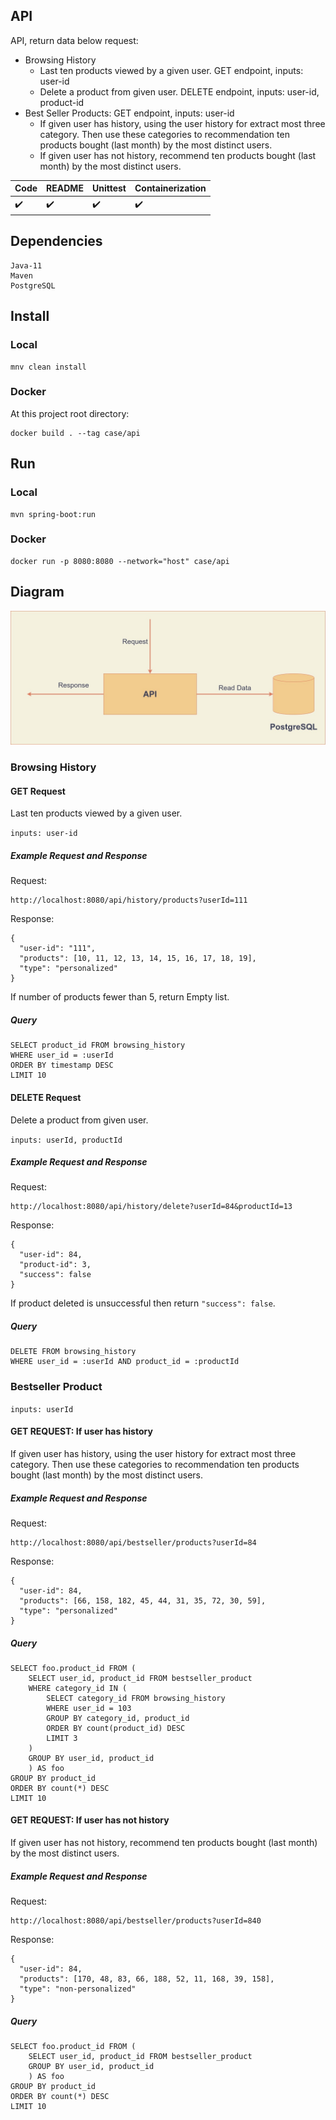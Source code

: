 ## API

API, return data below request:

* Browsing History
  * Last ten products viewed by a given user. GET endpoint, inputs: user-id
  * Delete a product from given user. DELETE endpoint, inputs: user-id, product-id
* Best Seller Products: GET endpoint, inputs: user-id
  * If given user has history, using the user history for extract most three category. Then use these categories to recommendation ten products bought (last month) by the most distinct users.
  * If given user has not history, recommend ten products bought (last month) by the most distinct users.


Code | README | Unittest | Containerization
---- | ------ | -------- | ----------------
:heavy_check_mark: | :heavy_check_mark: | :heavy_check_mark: | :heavy_check_mark:

## Dependencies

    Java-11
    Maven
    PostgreSQL

## Install

### Local

    mnv clean install

### Docker

At this project root directory: 

    docker build . --tag case/api

## Run

### Local

    mvn spring-boot:run

### Docker
  
    docker run -p 8080:8080 --network="host" case/api


## Diagram

![diagram](images/diagram.jpg)

### Browsing History

#### GET Request

Last ten products viewed by a given user.

`inputs: user-id`

##### Example Request and Response

Request:

    http://localhost:8080/api/history/products?userId=111

Response:

    {
      "user-id": "111",
      "products": [10, 11, 12, 13, 14, 15, 16, 17, 18, 19],
      "type": "personalized"
    }

 If number of products fewer than 5, return Empty list. 

##### Query

```roomsql
SELECT product_id FROM browsing_history
WHERE user_id = :userId
ORDER BY timestamp DESC
LIMIT 10
```

#### DELETE Request

Delete a product from given user.

`inputs: userId, productId`

##### Example Request and Response

Request:

    http://localhost:8080/api/history/delete?userId=84&productId=13

Response:
    
    {
      "user-id": 84,
      "product-id": 3,
      "success": false
    }

If product deleted is unsuccessful then return `"success": false`.

##### Query

```roomsql
DELETE FROM browsing_history
WHERE user_id = :userId AND product_id = :productId
```

### Bestseller Product

`inputs: userId`

#### GET REQUEST: If user has history

If given user has history, using the user history for extract most three category. Then use these categories to recommendation ten products bought (last month) by the most distinct users.

##### Example Request and Response

Request:
  
    http://localhost:8080/api/bestseller/products?userId=84

Response:

    {
      "user-id": 84,
      "products": [66, 158, 182, 45, 44, 31, 35, 72, 30, 59],
      "type": "personalized"
    }

##### Query

```roomsql
SELECT foo.product_id FROM (
    SELECT user_id, product_id FROM bestseller_product
    WHERE category_id IN (
        SELECT category_id FROM browsing_history
        WHERE user_id = 103
        GROUP BY category_id, product_id
        ORDER BY count(product_id) DESC
        LIMIT 3
    )
    GROUP BY user_id, product_id
    ) AS foo
GROUP BY product_id
ORDER BY count(*) DESC
LIMIT 10
```

#### GET REQUEST: If user has not history

If given user has not history, recommend ten products bought (last month) by the most distinct users.

##### Example Request and Response

Request:

    http://localhost:8080/api/bestseller/products?userId=840

Response:

    {
      "user-id": 84,
      "products": [170, 48, 83, 66, 188, 52, 11, 168, 39, 158],
      "type": "non-personalized"
    }

##### Query

```roomsql
SELECT foo.product_id FROM (
    SELECT user_id, product_id FROM bestseller_product
    GROUP BY user_id, product_id
    ) AS foo
GROUP BY product_id
ORDER BY count(*) DESC
LIMIT 10
```